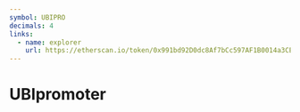 ```yaml
---
symbol: UBIPRO
decimals: 4
links:
  - name: explorer
    url: https://etherscan.io/token/0x991bd92D0dc8Af7bCc597AF1B0014a3CEc9f2460
---
```


# UBIpromoter
